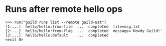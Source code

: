# Runs after remote hello ops

    >>> run("guild runs list --remote guild-uat")
    [1:...]  hello/hello:from-file  ...  completed  file=msg.txt
    [2:...]  hello/hello:from-flag  ...  completed  message='Howdy Guild!'
    [3:...]  hello/hello:default    ...  completed
    <exit 0>
